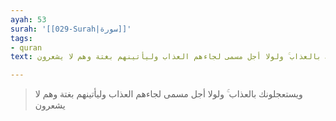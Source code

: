 ```yaml
---
ayah: 53
surah: '[[029-Surah|سورة]]'
tags:
- quran
text: ويستعجلونك بالعذاب ۚ ولولا أجل مسمى لجاءهم العذاب وليأتينهم بغتة وهم لا يشعرون

---
```

> ويستعجلونك بالعذاب ۚ ولولا أجل مسمى لجاءهم العذاب وليأتينهم بغتة وهم لا يشعرون
